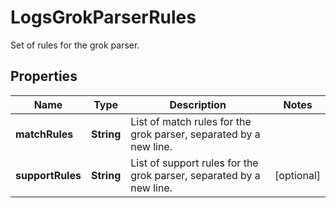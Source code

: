 

# LogsGrokParserRules

Set of rules for the grok parser.

## Properties

Name | Type | Description | Notes
------------ | ------------- | ------------- | -------------
**matchRules** | **String** | List of match rules for the grok parser, separated by a new line. | 
**supportRules** | **String** | List of support rules for the grok parser, separated by a new line. |  [optional]



